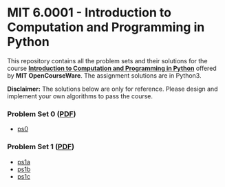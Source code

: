 # MIT 6.0001 - Introduction to Computation and Programming in Python
This repository contains all the problem sets and their solutions for the course [__Introduction to Computation and Programming in Python__](https://ocw.mit.edu/courses/electrical-engineering-and-computer-science/6-0001-introduction-to-computer-science-and-programming-in-python-fall-2016/index.htm) offered by __MIT OpenCourseWare__. The assignment solutions are in Python3.

__Disclaimer:__ The solutions below are only for reference. Please design and implement your own algorithms to pass the course.

### Problem Set 0 ([PDF]())
- [ps0]()

### Problem Set 1 ([PDF]())
- [ps1a]()
- [ps1b]()
- [ps1c]()
